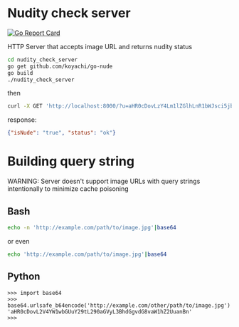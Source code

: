 # Nudity check server

[![Go Report Card](https://goreportcard.com/badge/github.com/tb0hdan/nudity_check_server)](https://goreportcard.com/report/github.com/tb0hdan/nudity_check_server)

HTTP Server that accepts image URL and returns nudity status


```bash
cd nudity_check_server
go get github.com/koyachi/go-nude
go build
./nudity_check_server
```

then

```bash
curl -X GET 'http://localhost:8000/?u=aHR0cDovLzY4Lm1lZGlhLnR1bWJsci5jb20vN2VlNThiOTM2MGU1YzA0MTIxOTQ4ODJiOWI0ZDNmOTYvdHVtYmxyX251bnNxMUljck0xdTI2eDJvbzFfMTI4MC5qcGc='
```

response:

```json
{"isNude": "true", "status": "ok"}
```

# Building query string

WARNING: Server doesn't support image URLs with query strings intentionally to minimize cache poisoning

## Bash

```bash
echo -n 'http://example.com/path/to/image.jpg'|base64
```

or even

```bash
echo 'http://example.com/path/to/image.jpg'|base64
```

## Python

```
>>> import base64
>>> base64.urlsafe_b64encode('http://example.com/other/path/to/image.jpg')
'aHR0cDovL2V4YW1wbGUuY29tL290aGVyL3BhdGgvdG8vaW1hZ2UuanBn'
>>>
```
